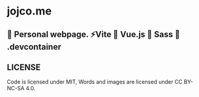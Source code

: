 # jojco.me
## 🐲 Personal webpage. ⚡Vite 💚 Vue.js 💄 Sass 🐳 .devcontainer


## LICENSE
Code is licensed under MIT,
Words and images are licensed under CC BY-NC-SA 4.0.
